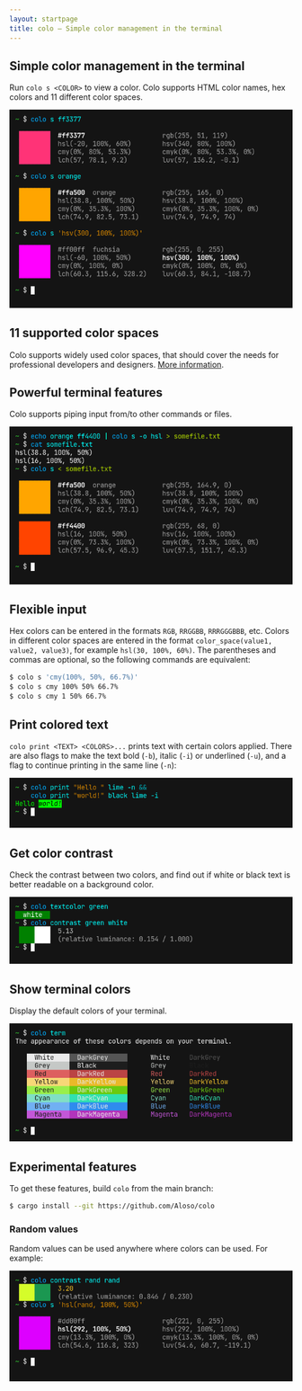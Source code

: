 ```yaml
---
layout: startpage
title: colo – Simple color management in the terminal
---
```


## Simple color management in the terminal

Run `colo s <COLOR>` to view a color. Colo supports HTML color names, hex colors and 11 different color spaces.

<div class="terminal">
    <img src="./assets/img/main_example.png" alt="">
</div>

## 11 supported color spaces

Colo supports widely used color spaces, that should cover the needs for professional developers and designers. [More information](color_spaces.md).

## Powerful terminal features

Colo supports piping input from/to other commands or files.

<div class="terminal">
    <img src="./assets/img/pipes.png" alt="">
</div>

## Flexible input

Hex colors can be entered in the formats `RGB`, `RRGGBB`, `RRRGGGBBB`, etc. Colors in different color spaces are entered in the format `color_space(value1, value2, value3)`, for example `hsl(30, 100%, 60%)`. The parentheses and commas are optional, so the following commands are equivalent:

```bash
$ colo s 'cmy(100%, 50%, 66.7%)'
$ colo s cmy 100% 50% 66.7%
$ colo s cmy 1 50% 66.7%
```

## Print colored text

`colo print <TEXT> <COLORS>...` prints text with certain colors applied. There are also flags to make the text bold (`-b`), italic (`-i`) or underlined (`-u`), and a flag to continue printing in the same line (`-n`):

<div class="terminal">
    <img src="./assets/img/text.png" alt="">
</div>

## Get color contrast

Check the contrast between two colors, and find out if white or black text is better readable on a background color.

<div class="terminal">
    <img src="./assets/img/contrast.png" alt="">
</div>

## Show terminal colors

Display the default colors of your terminal.

<div class="terminal">
    <img src="./assets/img/terminal_colors.png" alt="">
</div>

## Experimental features

To get these features, build `colo` from the main branch:

```sh
$ cargo install --git https://github.com/Aloso/colo
```

### Random values

Random values can be used anywhere where colors can be used. For example:

<div class="terminal">
    <img src="./assets/img/rand.png" alt="">
</div>
